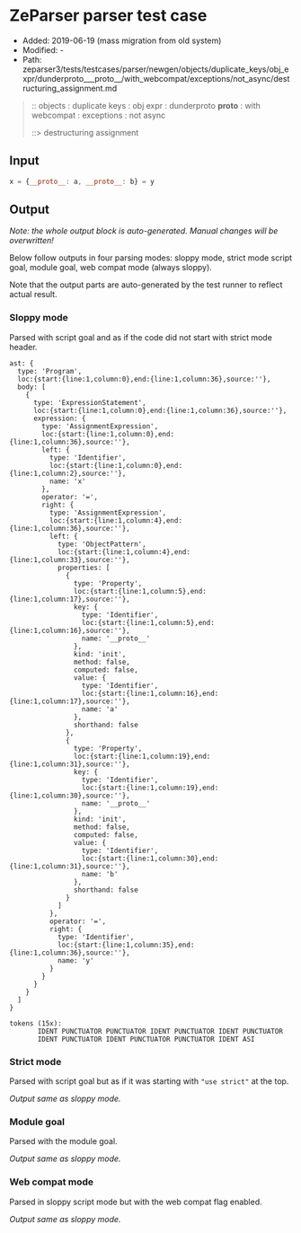 # ZeParser parser test case

- Added: 2019-06-19 (mass migration from old system)
- Modified: -
- Path: zeparser3/tests/testcases/parser/newgen/objects/duplicate_keys/obj_expr/dunderproto___proto__/with_webcompat/exceptions/not_async/destructuring_assignment.md

> :: objects : duplicate keys : obj expr : dunderproto __proto__ : with webcompat : exceptions : not async
>
> ::> destructuring assignment

## Input

`````js
x = {__proto__: a, __proto__: b} = y
`````

## Output

_Note: the whole output block is auto-generated. Manual changes will be overwritten!_

Below follow outputs in four parsing modes: sloppy mode, strict mode script goal, module goal, web compat mode (always sloppy).

Note that the output parts are auto-generated by the test runner to reflect actual result.

### Sloppy mode

Parsed with script goal and as if the code did not start with strict mode header.

`````
ast: {
  type: 'Program',
  loc:{start:{line:1,column:0},end:{line:1,column:36},source:''},
  body: [
    {
      type: 'ExpressionStatement',
      loc:{start:{line:1,column:0},end:{line:1,column:36},source:''},
      expression: {
        type: 'AssignmentExpression',
        loc:{start:{line:1,column:0},end:{line:1,column:36},source:''},
        left: {
          type: 'Identifier',
          loc:{start:{line:1,column:0},end:{line:1,column:2},source:''},
          name: 'x'
        },
        operator: '=',
        right: {
          type: 'AssignmentExpression',
          loc:{start:{line:1,column:4},end:{line:1,column:36},source:''},
          left: {
            type: 'ObjectPattern',
            loc:{start:{line:1,column:4},end:{line:1,column:33},source:''},
            properties: [
              {
                type: 'Property',
                loc:{start:{line:1,column:5},end:{line:1,column:17},source:''},
                key: {
                  type: 'Identifier',
                  loc:{start:{line:1,column:5},end:{line:1,column:16},source:''},
                  name: '__proto__'
                },
                kind: 'init',
                method: false,
                computed: false,
                value: {
                  type: 'Identifier',
                  loc:{start:{line:1,column:16},end:{line:1,column:17},source:''},
                  name: 'a'
                },
                shorthand: false
              },
              {
                type: 'Property',
                loc:{start:{line:1,column:19},end:{line:1,column:31},source:''},
                key: {
                  type: 'Identifier',
                  loc:{start:{line:1,column:19},end:{line:1,column:30},source:''},
                  name: '__proto__'
                },
                kind: 'init',
                method: false,
                computed: false,
                value: {
                  type: 'Identifier',
                  loc:{start:{line:1,column:30},end:{line:1,column:31},source:''},
                  name: 'b'
                },
                shorthand: false
              }
            ]
          },
          operator: '=',
          right: {
            type: 'Identifier',
            loc:{start:{line:1,column:35},end:{line:1,column:36},source:''},
            name: 'y'
          }
        }
      }
    }
  ]
}

tokens (15x):
       IDENT PUNCTUATOR PUNCTUATOR IDENT PUNCTUATOR IDENT PUNCTUATOR
       IDENT PUNCTUATOR IDENT PUNCTUATOR PUNCTUATOR IDENT ASI
`````

### Strict mode

Parsed with script goal but as if it was starting with `"use strict"` at the top.

_Output same as sloppy mode._

### Module goal

Parsed with the module goal.

_Output same as sloppy mode._

### Web compat mode

Parsed in sloppy script mode but with the web compat flag enabled.

_Output same as sloppy mode._
